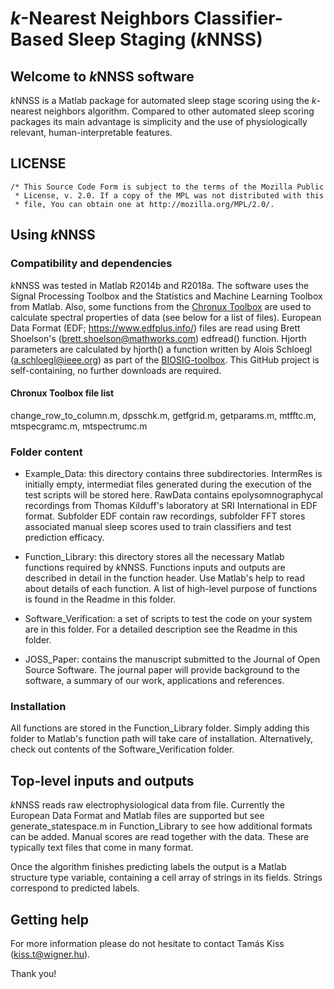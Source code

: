 # *k*-Nearest Neighbors Classifier-Based Sleep Staging (*k*NNSS)

## Welcome to *k*NNSS software

*k*NNSS is a Matlab package for automated sleep stage scoring using the *k*-nearest neighbors algorithm. Compared to other automated sleep scoring packages its main advantage is simplicity and the use of physiologically relevant, human-interpretable features.

## LICENSE

    /* This Source Code Form is subject to the terms of the Mozilla Public
     * License, v. 2.0. If a copy of the MPL was not distributed with this
     * file, You can obtain one at http://mozilla.org/MPL/2.0/.

## Using *k*NNSS
### Compatibility and dependencies
*k*NNSS was tested in Matlab R2014b and R2018a. The software uses the Signal Processing Toolbox and the Statistics and Machine Learning Toolbox from Matlab. Also, some functions from the [Chronux Toolbox](http://chronux.org)  are used to calculate spectral properties of data (see below for a list of files). European Data Format (EDF; https://www.edfplus.info/) files are read using Brett Shoelson's (brett.shoelson@mathworks.com) edfread() function. Hjorth parameters are calculated by hjorth() a function written by Alois Schloegl (a.schloegl@ieee.org) as part of the [BIOSIG-toolbox](http://biosig.sf.net). This GitHub project is self-containing, no further downloads are required.

#### Chronux Toolbox file list
change_row_to_column.m, dpsschk.m, getfgrid.m, getparams.m, mtfftc.m, mtspecgramc.m, mtspectrumc.m

### Folder content

- Example_Data: this directory contains three subdirectories. IntermRes is initially empty, intermediat files generated during the execution of the test scripts will be stored here. RawData contains epolysomnographycal recordings from Thomas Kilduff's laboratory at SRI International in EDF format. Subfolder EDF contain raw recordings, subfolder FFT stores associated manual sleep scores used to train classifiers and test prediction efficacy.

- Function_Library: this directory stores all the necessary Matlab functions required by *k*NNSS. Functions inputs and outputs are described in detail in the function header. Use Matlab's help to read about details of each function. A list of high-level purpose of functions is found in the Readme in this folder.

- Software_Verification: a set of scripts to test the code on your system are in this folder. For a detailed description see the Readme in this folder.

- JOSS_Paper: contains the manuscript submitted to the Journal of Open Source Software. The journal paper will provide background to the software, a summary of our work, applications and references.

### Installation
All functions are stored in the Function_Library folder. Simply adding this folder to Matlab's function path will take care of installation. Alternatively, check out contents of the Software_Verification folder.

## Top-level inputs and outputs
*k*NNSS reads raw electrophysiological data from file. Currently the European Data Format and Matlab files are supported but see generate_statespace.m in Function_Library to see how additional formats can be added. Manual scores are read together with the data. These are typically text files that come in many format.

Once the algorithm finishes predicting labels the output is a Matlab structure type variable, containing a cell array of strings in its fields. Strings correspond to predicted labels.

## Getting help
For more information please do not hesitate to contact Tamás Kiss (kiss.t@wigner.hu).

Thank you!